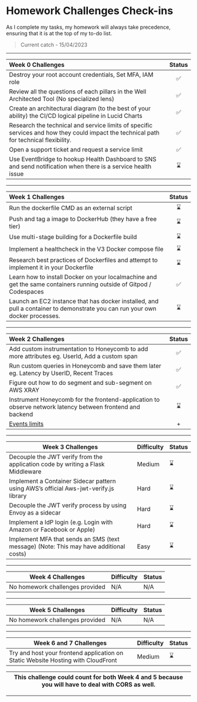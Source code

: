 # Homework Challenges Check-ins

As I complete my tasks, my homework will always take precedence, ensuring that it is at the top of my to-do list.

> Current catch - 15/04/2023

---


| Week 0 Challenges                                                                                        | Status |
|:----------------------------------------------------------------------------------------------------------|:--------:|
| Destroy your root account credentials, Set MFA, IAM role                                                |     ✅   |
| Review all the questions of each pillars in the Well Architected Tool (No specialized lens)             |     ✅   |
| Create an architectural diagram (to the best of your ability) the CI/CD logical pipeline in Lucid Charts |  ✅      |
| Research the technical and service limits of specific services and how they could impact the technical path for technical flexibility. |    ✅    |
| Open a support ticket and request a service limit                                                        |  ✅      |
|Use EventBridge to hookup Health Dashboard to SNS and send notification when there is a service health issue| ⌛|

---

|  Week 1 Challenges                                                        | Status |
|:---------------------------------------------------------------------------------|:--------:|
| Run the dockerfile CMD as an external script                                    |        ⌛|
| Push and tag a image to DockerHub (they have a free tier)                        |     ⌛   |
| Use multi-stage building for a Dockerfile build                                 | ⌛       |
| Implement a healthcheck in the V3 Docker compose file                            |    ⌛    |
| Research best practices of Dockerfiles and attempt to implement it in your Dockerfile |  ⌛      |
| Learn how to install Docker on your localmachine and get the same containers running outside of Gitpod / Codespaces |   ✅     |
| Launch an EC2 instance that has docker installed, and pull a container to demonstrate you can run your own docker processes. |     ⌛   |

---

|  Week 2 Challenges                                                                                                   | Status |
|:----------------------------------------------------------------------------------------------------------------------|:--------:|
| Add custom instrumentation to Honeycomb to add more attributes eg. UserId, Add a custom span                          |     ✅    |
| Run custom queries in Honeycomb and save them later eg. Latency by UserID, Recent Traces                              |     ✅    |
| Figure out how to do segment and sub-segment on AWS XRAY                                                               |     ✅    |
|Instrument Honeycomb for the frontend-application to observe network latency between frontend and backend  |⌛|
| [Events limits](assets/week2/pricing/README.md)|+|


---

|  Week 3 Challenges                                                                               | Difficulty | Status |
|---------------------------------------------------------------------------------------------------|------------|--------|
| Decouple the JWT verify from the application code by writing a Flask Middleware                  | Medium     |   ⌛     |
| Implement a Container Sidecar pattern using AWS’s official Aws-jwt-verify.js library             | Hard       |  ⌛      |
| Decouple the JWT verify process by using Envoy as a sidecar                                      | Hard       |       ⌛ |
| Implement a IdP login (e.g. Login with Amazon or Facebook or Apple)                               | Hard       |    ⌛    |
| Implement MFA that sends an SMS (text message) (Note: This may have additional costs)             | Easy       |   ⌛     |


---

|  Week 4 Challenges                                                                               | Difficulty | Status |
|---------------------------------------------------------------------------------------------------|------------|--------|
|        No homework challenges provided 	         |   N/A   | N/A|   

---

|  Week 5 Challenges                                                                               | Difficulty | Status |
|---------------------------------------------------------------------------------------------------|------------|--------|
|        No homework challenges provided 	          |     N/A | N/A|   
---

|  Week 6 and 7 Challenges                                                                               | Difficulty | Status |
|---------------------------------------------------------------------------------------------------|------------|--------|
| Try and host your frontend application on Static Website Hosting with CloudFront     |     Medium | ⌛| 

| This challenge could count for both Week 4 and 5 because you will have to deal with CORS as well. |
|--------|

---



